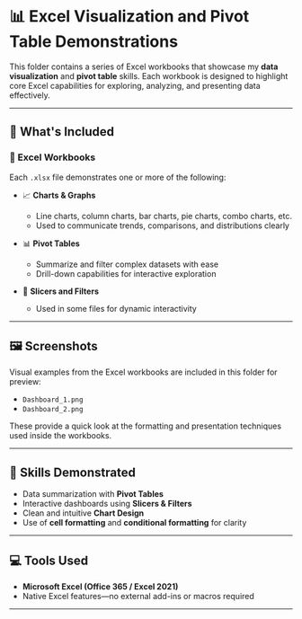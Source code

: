 # 📊 Excel Visualization and Pivot Table Demonstrations

This folder contains a series of Excel workbooks that showcase my **data visualization** and **pivot table** skills. Each workbook is designed to highlight core Excel capabilities for exploring, analyzing, and presenting data effectively.

---

## 🧰 What's Included

### 📁 Excel Workbooks

Each `.xlsx` file demonstrates one or more of the following:

- 📈 **Charts & Graphs**
  - Line charts, column charts, bar charts, pie charts, combo charts, etc.
  - Used to communicate trends, comparisons, and distributions clearly

- 📊 **Pivot Tables**
  - Summarize and filter complex datasets with ease
  - Drill-down capabilities for interactive exploration

- 📌 **Slicers and Filters**
  - Used in some files for dynamic interactivity

---

## 🖼️ Screenshots

Visual examples from the Excel workbooks are included in this folder for preview:

- `Dashboard_1.png` 
- `Dashboard_2.png` 

These provide a quick look at the formatting and presentation techniques used inside the workbooks.

---

## 🎯 Skills Demonstrated

- Data summarization with **Pivot Tables**
- Interactive dashboards using **Slicers & Filters**
- Clean and intuitive **Chart Design**
- Use of **cell formatting** and **conditional formatting** for clarity

---

## 💻 Tools Used

- **Microsoft Excel (Office 365 / Excel 2021)**
- Native Excel features—no external add-ins or macros required

---
